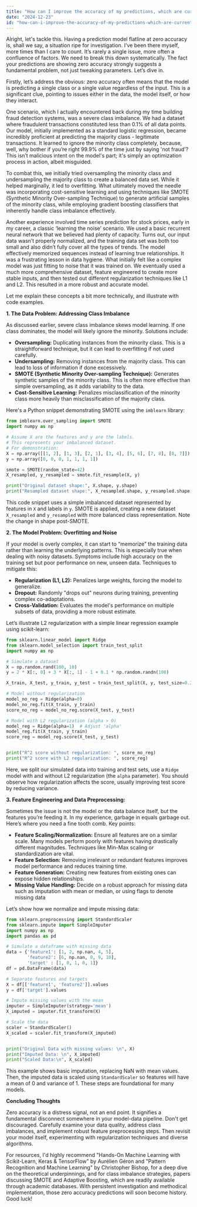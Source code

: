 ```yaml
---
title: "How can I improve the accuracy of my predictions, which are currently zero?"
date: "2024-12-23"
id: "how-can-i-improve-the-accuracy-of-my-predictions-which-are-currently-zero"
---
```


Alright, let's tackle this. Having a prediction model flatline at zero accuracy is, shall we say, a situation ripe for investigation. I’ve been there myself, more times than I care to count. It’s rarely a single issue, more often a confluence of factors. We need to break this down systematically. The fact your predictions are showing zero accuracy strongly suggests a fundamental problem, not just tweaking parameters. Let’s dive in.

Firstly, let’s address the obvious: zero accuracy often means that the model is predicting a single class or a single value regardless of the input. This is a significant clue, pointing to issues either in the data, the model itself, or how they interact.

One scenario, which I actually encountered back during my time building fraud detection systems, was a severe class imbalance. We had a dataset where fraudulent transactions constituted less than 0.1% of all data points. Our model, initially implemented as a standard logistic regression, became incredibly proficient at predicting the majority class - legitimate transactions. It learned to ignore the minority class completely, because, well, why bother if you’re right 99.9% of the time just by saying 'not fraud'? This isn’t malicious intent on the model's part; it's simply an optimization process in action, albeit misguided.

To combat this, we initially tried oversampling the minority class and undersampling the majority class to create a balanced data set. While it helped marginally, it led to overfitting. What ultimately moved the needle was incorporating cost-sensitive learning and using techniques like SMOTE (Synthetic Minority Over-sampling Technique) to generate artificial samples of the minority class, while employing gradient boosting classifiers that inherently handle class imbalance effectively.

Another experience involved time series prediction for stock prices, early in my career, a classic ‘learning the noise’ scenario. We used a basic recurrent neural network that we believed had plenty of capacity. Turns out, our input data wasn’t properly normalized, and the training data set was both too small and also didn’t fully cover all the types of trends. The model effectively memorized sequences instead of learning true relationships. It was a frustrating lesson in data hygiene. What initially felt like a complex model was just fitting to noise that it was trained on. We eventually used a much more comprehensive dataset, feature engineered to create more stable inputs, and then tested out different regularization techniques like L1 and L2. This resulted in a more robust and accurate model.

Let me explain these concepts a bit more technically, and illustrate with code examples.

**1. The Data Problem: Addressing Class Imbalance**

As discussed earlier, severe class imbalance skews model learning. If one class dominates, the model will likely ignore the minority. Solutions include:

*   **Oversampling:** Duplicating instances from the minority class. This is a straightforward technique, but it can lead to overfitting if not used carefully.
*   **Undersampling:** Removing instances from the majority class. This can lead to loss of information if done excessively.
*   **SMOTE (Synthetic Minority Over-sampling Technique):** Generates synthetic samples of the minority class. This is often more effective than simple oversampling, as it adds variability to the data.
*   **Cost-Sensitive Learning:** Penalizes misclassification of the minority class more heavily than misclassification of the majority class.

Here's a Python snippet demonstrating SMOTE using the `imblearn` library:

```python
from imblearn.over_sampling import SMOTE
import numpy as np

# Assume X are the features and y are the labels.
# This represents your imbalanced dataset.
# For demonstration:
X = np.array([[1, 2], [1, 3], [2, 1], [3, 4], [5, 6], [7, 8], [8, 7]])
y = np.array([0, 0, 0, 1, 1, 1, 1])

smote = SMOTE(random_state=42)
X_resampled, y_resampled = smote.fit_resample(X, y)

print("Original dataset shape:", X.shape, y.shape)
print("Resampled dataset shape:", X_resampled.shape, y_resampled.shape)

```

This code snippet uses a simple imbalanced dataset represented by features in `X` and labels in `y`. SMOTE is applied, creating a new dataset `X_resampled` and `y_resampled` with more balanced class representation. Note the change in shape post-SMOTE.

**2. The Model Problem: Overfitting and Noise**

If your model is overly complex, it can start to “memorize” the training data rather than learning the underlying patterns. This is especially true when dealing with noisy datasets. Symptoms include high accuracy on the training set but poor performance on new, unseen data. Techniques to mitigate this:

*   **Regularization (L1, L2):** Penalizes large weights, forcing the model to generalize.
*   **Dropout:** Randomly "drops out" neurons during training, preventing complex co-adaptations.
*   **Cross-Validation:** Evaluates the model's performance on multiple subsets of data, providing a more robust estimate.

Let’s illustrate L2 regularization with a simple linear regression example using scikit-learn:

```python
from sklearn.linear_model import Ridge
from sklearn.model_selection import train_test_split
import numpy as np

# Simulate a dataset
X = np.random.rand(100, 10)
y = 2 * X[:, 0] + 3 * X[:, 1] - 1 + 0.1 * np.random.randn(100)

X_train, X_test, y_train, y_test = train_test_split(X, y, test_size=0.2, random_state=42)

# Model without regularization
model_no_reg = Ridge(alpha=0)
model_no_reg.fit(X_train, y_train)
score_no_reg = model_no_reg.score(X_test, y_test)

# Model with L2 regularization (alpha > 0)
model_reg = Ridge(alpha=1)  # Adjust 'alpha'
model_reg.fit(X_train, y_train)
score_reg = model_reg.score(X_test, y_test)


print("R^2 score without regularization: ", score_no_reg)
print("R^2 score with L2 regularization: ", score_reg)
```

Here, we split our simulated data into training and test sets, use a `Ridge` model with and without L2 regularization (the `alpha` parameter). You should observe how regularization affects the score, usually improving test score by reducing variance.

**3. Feature Engineering and Data Preprocessing:**

Sometimes the issue is not the model or the data balance itself, but the features you’re feeding it. In my experience, garbage in equals garbage out. Here’s where you need a fine tooth comb. Key points:

*   **Feature Scaling/Normalization:** Ensure all features are on a similar scale. Many models perform poorly with features having drastically different magnitudes. Techniques like Min-Max scaling or standardization are vital.
*   **Feature Selection:** Removing irrelevant or redundant features improves model performance and reduces training time.
*   **Feature Generation:** Creating new features from existing ones can expose hidden relationships.
*   **Missing Value Handling:** Decide on a robust approach for missing data such as imputation with mean or median, or using flags to denote missing data

Let’s show how we normalize and impute missing data:

```python
from sklearn.preprocessing import StandardScaler
from sklearn.impute import SimpleImputer
import numpy as np
import pandas as pd

# Simulate a dataframe with missing data
data = {'feature1': [1, 2, np.nan, 4, 5],
        'feature2': [6, np.nan, 8, 9, 10],
        'target' : [1, 0, 1, 0, 1]}
df = pd.DataFrame(data)

# Separate features and targets
X = df[['feature1', 'feature2']].values
y = df['target'].values

# Impute missing values with the mean
imputer = SimpleImputer(strategy='mean')
X_imputed = imputer.fit_transform(X)

# Scale the data
scaler = StandardScaler()
X_scaled = scaler.fit_transform(X_imputed)


print("Original Data with missing values: \n", X)
print("Imputed Data: \n", X_imputed)
print("Scaled Data:\n", X_scaled)

```

This example shows basic imputation, replacing NaN with mean values. Then, the imputed data is scaled using `StandardScaler` so features will have a mean of 0 and variance of 1. These steps are foundational for many models.

**Concluding Thoughts**

Zero accuracy is a distress signal, not an end point. It signifies a fundamental disconnect somewhere in your model-data pipeline. Don't get discouraged. Carefully examine your data quality, address class imbalances, and implement robust feature preprocessing steps. Then revisit your model itself, experimenting with regularization techniques and diverse algorithms.

For resources, I'd highly recommend "Hands-On Machine Learning with Scikit-Learn, Keras & TensorFlow" by Aurélien Géron and "Pattern Recognition and Machine Learning" by Christopher Bishop, for a deep dive on the theoretical underpinnings, and for class imbalance strategies, papers discussing SMOTE and Adaptive Boosting, which are readily available through academic databases. With persistent investigation and methodical implementation, those zero accuracy predictions will soon become history. Good luck!

